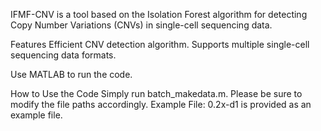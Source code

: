 
IFMF-CNV is a tool based on the Isolation Forest algorithm for detecting Copy Number Variations (CNVs) in single-cell sequencing data.

Features
Efficient CNV detection algorithm.
Supports multiple single-cell sequencing data formats.


Use MATLAB to run the code.

How to Use the Code
Simply run batch_makedata.m. Please be sure to modify the file paths accordingly.
Example File: 0.2x-d1 is provided as an example file.



